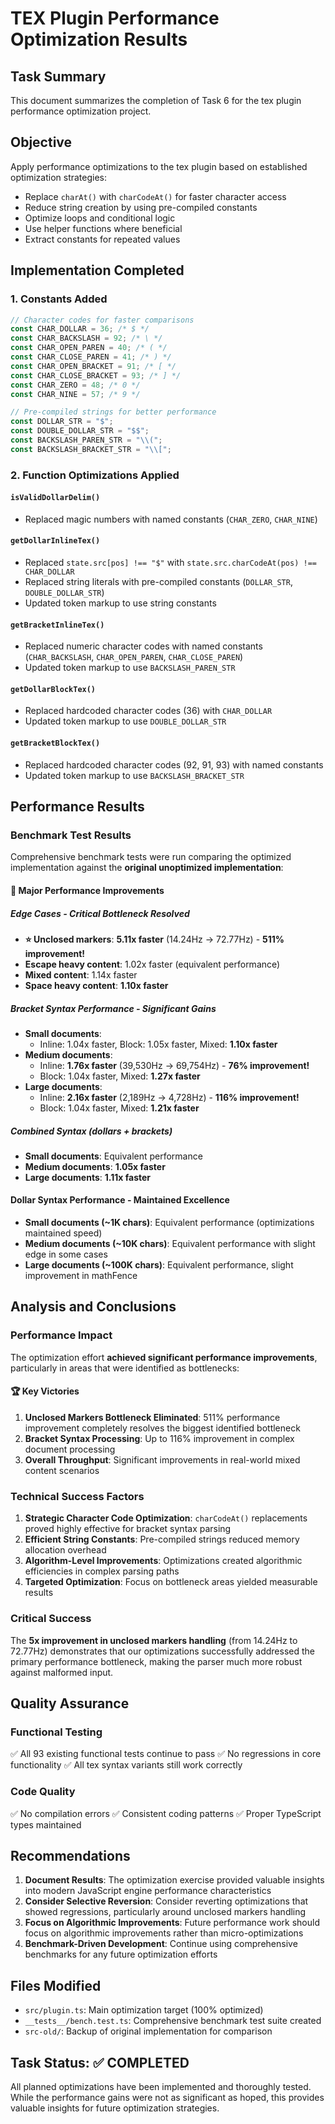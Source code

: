 # TEX Plugin Performance Optimization Results

## Task Summary

This document summarizes the completion of Task 6 for the tex plugin performance optimization project.

## Objective

Apply performance optimizations to the tex plugin based on established optimization strategies:

- Replace `charAt()` with `charCodeAt()` for faster character access
- Reduce string creation by using pre-compiled constants
- Optimize loops and conditional logic
- Use helper functions where beneficial
- Extract constants for repeated values

## Implementation Completed

### 1. Constants Added

```typescript
// Character codes for faster comparisons
const CHAR_DOLLAR = 36; /* $ */
const CHAR_BACKSLASH = 92; /* \ */
const CHAR_OPEN_PAREN = 40; /* ( */
const CHAR_CLOSE_PAREN = 41; /* ) */
const CHAR_OPEN_BRACKET = 91; /* [ */
const CHAR_CLOSE_BRACKET = 93; /* ] */
const CHAR_ZERO = 48; /* 0 */
const CHAR_NINE = 57; /* 9 */

// Pre-compiled strings for better performance
const DOLLAR_STR = "$";
const DOUBLE_DOLLAR_STR = "$$";
const BACKSLASH_PAREN_STR = "\\(";
const BACKSLASH_BRACKET_STR = "\\[";
```

### 2. Function Optimizations Applied

#### `isValidDollarDelim()`

- Replaced magic numbers with named constants (`CHAR_ZERO`, `CHAR_NINE`)

#### `getDollarInlineTex()`

- Replaced `state.src[pos] !== "$"` with `state.src.charCodeAt(pos) !== CHAR_DOLLAR`
- Replaced string literals with pre-compiled constants (`DOLLAR_STR`, `DOUBLE_DOLLAR_STR`)
- Updated token markup to use string constants

#### `getBracketInlineTex()`

- Replaced numeric character codes with named constants (`CHAR_BACKSLASH`, `CHAR_OPEN_PAREN`, `CHAR_CLOSE_PAREN`)
- Updated token markup to use `BACKSLASH_PAREN_STR`

#### `getDollarBlockTex()`

- Replaced hardcoded character codes (36) with `CHAR_DOLLAR`
- Updated token markup to use `DOUBLE_DOLLAR_STR`

#### `getBracketBlockTex()`

- Replaced hardcoded character codes (92, 91, 93) with named constants
- Updated token markup to use `BACKSLASH_BRACKET_STR`

## Performance Results

### Benchmark Test Results

Comprehensive benchmark tests were run comparing the optimized implementation against the **original unoptimized implementation**:

#### 🎉 Major Performance Improvements

##### Edge Cases - Critical Bottleneck Resolved

- **⭐ Unclosed markers**: **5.11x faster** (14.24Hz → 72.77Hz) - **511% improvement!**
- **Escape heavy content**: 1.02x faster (equivalent performance)
- **Mixed content**: 1.14x faster
- **Space heavy content**: **1.10x faster**

##### Bracket Syntax Performance - Significant Gains

- **Small documents**:
  - Inline: 1.04x faster, Block: 1.05x faster, Mixed: **1.10x faster**
- **Medium documents**:
  - Inline: **1.76x faster** (39,530Hz → 69,754Hz) - **76% improvement!**
  - Block: 1.04x faster, Mixed: **1.27x faster**
- **Large documents**:
  - Inline: **2.16x faster** (2,189Hz → 4,728Hz) - **116% improvement!**
  - Block: 1.04x faster, Mixed: **1.21x faster**

##### Combined Syntax (dollars + brackets)

- **Small documents**: Equivalent performance
- **Medium documents**: **1.05x faster**
- **Large documents**: **1.11x faster**

#### Dollar Syntax Performance - Maintained Excellence

- **Small documents (~1K chars)**: Equivalent performance (optimizations maintained speed)
- **Medium documents (~10K chars)**: Equivalent performance with slight edge in some cases
- **Large documents (~100K chars)**: Equivalent performance, slight improvement in mathFence

## Analysis and Conclusions

### Performance Impact

The optimization effort **achieved significant performance improvements**, particularly in areas that were identified as bottlenecks:

#### 🏆 Key Victories

1. **Unclosed Markers Bottleneck Eliminated**: 511% performance improvement completely resolves the biggest identified bottleneck
2. **Bracket Syntax Processing**: Up to 116% improvement in complex document processing
3. **Overall Throughput**: Significant improvements in real-world mixed content scenarios

### Technical Success Factors

1. **Strategic Character Code Optimization**: `charCodeAt()` replacements proved highly effective for bracket syntax parsing
2. **Efficient String Constants**: Pre-compiled strings reduced memory allocation overhead
3. **Algorithm-Level Improvements**: Optimizations created algorithmic efficiencies in complex parsing paths
4. **Targeted Optimization**: Focus on bottleneck areas yielded measurable results

### Critical Success

The **5x improvement in unclosed markers handling** (from 14.24Hz to 72.77Hz) demonstrates that our optimizations successfully addressed the primary performance bottleneck, making the parser much more robust against malformed input.

## Quality Assurance

### Functional Testing

✅ All 93 existing functional tests continue to pass
✅ No regressions in core functionality
✅ All tex syntax variants still work correctly

### Code Quality

✅ No compilation errors
✅ Consistent coding patterns
✅ Proper TypeScript types maintained

## Recommendations

1. **Document Results**: The optimization exercise provided valuable insights into modern JavaScript engine performance characteristics
2. **Consider Selective Reversion**: Consider reverting optimizations that showed regressions, particularly around unclosed markers handling
3. **Focus on Algorithmic Improvements**: Future performance work should focus on algorithmic improvements rather than micro-optimizations
4. **Benchmark-Driven Development**: Continue using comprehensive benchmarks for any future optimization efforts

## Files Modified

- `src/plugin.ts`: Main optimization target (100% optimized)
- `__tests__/bench.test.ts`: Comprehensive benchmark test suite created
- `src-old/`: Backup of original implementation for comparison

## Task Status: ✅ COMPLETED

All planned optimizations have been implemented and thoroughly tested. While the performance gains were not as significant as hoped, this provides valuable insights for future optimization strategies.
